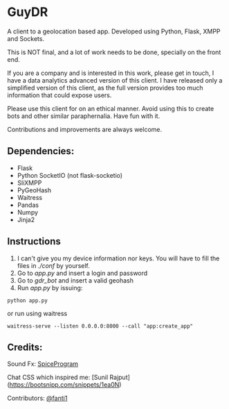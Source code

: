 # GuyDR

A client to a geolocation based app.
Developed using Python, Flask, XMPP and Sockets.

This is NOT final, and a lot of work needs to be done, specially on the front end.

If you are a company and is interested in this work, please get in touch, I have a data analytics advanced version of this client.
I have released only a simplified version of this client, as the full version provides too much information that could expose users.

Please use this client for on an ethical manner. 
Avoid using this to create bots and other similar paraphernalia.
Have fun with it.

Contributions and improvements are always welcome.

## Dependencies:
- Flask
- Python SocketIO (not flask-socketio)
- SliXMPP
- PyGeoHash
- Waitress
- Pandas 
- Numpy
- Jinja2

## Instructions

1. I can't give you my device information nor keys. You will have to fill the files in *./conf* by yourself.
2. Go to *app.py* and insert a login and password
3. Go to *gdr_bot* and insert a valid geohash
4. Run *app.py* by issuing:

[//]: # (Hello)

    python app.py

or run using waitress

    waitress-serve --listen 0.0.0.0:8000 --call "app:create_app"


## Credits:

Sound Fx:
[SpiceProgram](https://freesound.org/people/SpiceProgram/)
		
Chat CSS which inspired me:
		[Sunil Rajput] (https://bootsnipp.com/snippets/1ea0N)

Contributors: [@fanti1](https://github.com/fanti1)
